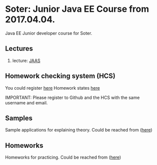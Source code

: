 # Soter: Junior Java EE Course from 2017.04.04.
Java EE Junior developer course for Soter.

## Lectures

1. lecture: [JAAS](https://github.com/lordoftheflies/soter-java-junior-educatio/wiki/Lecture-JAAS)

## Homework checking system (HCS)

You could register [here](https://ci.cherubits.hu)
Homework states [here](https://ci.cherubits.hu/blue/pipelines)

IMPORTANT: Please register to Github and the HCS with the same username and email.

## Samples 
Sample applications for explaining theory. Could be reached from ([here](https://github.com/lordoftheflies/soter-java-junior-educatio/tree/master/sample))

## Homeworks 
Homeworks for practicing. Could be reached from ([here](https://github.com/lordoftheflies/soter-java-junior-educatio/tree/master/homework))

